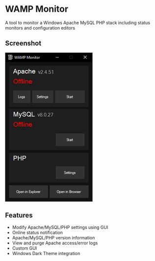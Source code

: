 # WAMP Monitor
A tool to monitor a Windows Apache MySQL PHP stack including status monitors and configuration editors

## Screenshot
![WAMP Monitor](screenshot.png?raw=true "WAMP Monitor")

## Features
* Modify Apache/MySQL/PHP settings using GUI
* Online status notification
* Apache/MySQL/PHP version information
* View and purge Apache access/error logs 
* Custom GUI
* Windows Dark Theme integration 
